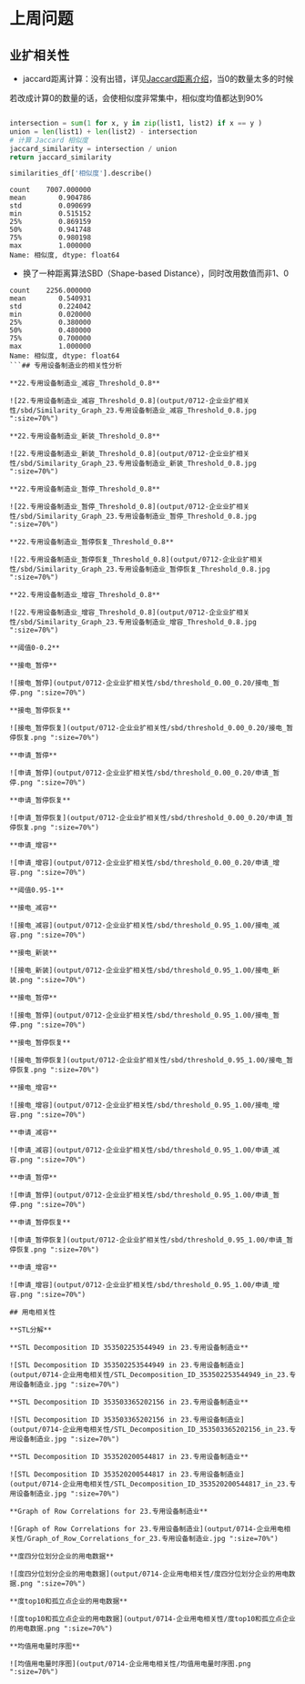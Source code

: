 # 上周问题

## 业扩相关性
- jaccard距离计算：没有出错，详见[Jaccard距离介绍](https://zhizhou-1.github.io/docs/#/Jaccard%E8%B7%9D%E7%A6%BB%E4%BB%8B%E7%BB%8D/Jaccard%E8%B7%9D%E7%A6%BB%E4%BB%8B%E7%BB%8D)，当0的数量太多的时候

若改成计算0的数量的话，会使相似度非常集中，相似度均值都达到90%

```python

intersection = sum(1 for x, y in zip(list1, list2) if x == y )
union = len(list1) + len(list2) - intersection
# 计算 Jaccard 相似度
jaccard_similarity = intersection / union
return jaccard_similarity

```

```python
similarities_df['相似度'].describe()
```

```
count    7007.000000
mean        0.904786
std         0.090699
min         0.515152
25%         0.869159
50%         0.941748
75%         0.980198
max         1.000000
Name: 相似度, dtype: float64
```


- 换了一种距离算法SBD（Shape-based Distance），同时改用数值而非1、0


```
count    2256.000000
mean        0.540931
std         0.224042
min         0.020000
25%         0.380000
50%         0.480000
75%         0.700000
max         1.000000
Name: 相似度, dtype: float64
```## 专用设备制造业的相关性分析

**22.专用设备制造业_减容_Threshold_0.8**

![22.专用设备制造业_减容_Threshold_0.8](output/0712-企业业扩相关性/sbd/Similarity_Graph_23.专用设备制造业_减容_Threshold_0.8.jpg ":size=70%")

**22.专用设备制造业_新装_Threshold_0.8**

![22.专用设备制造业_新装_Threshold_0.8](output/0712-企业业扩相关性/sbd/Similarity_Graph_23.专用设备制造业_新装_Threshold_0.8.jpg ":size=70%")

**22.专用设备制造业_暂停_Threshold_0.8**

![22.专用设备制造业_暂停_Threshold_0.8](output/0712-企业业扩相关性/sbd/Similarity_Graph_23.专用设备制造业_暂停_Threshold_0.8.jpg ":size=70%")

**22.专用设备制造业_暂停恢复_Threshold_0.8**

![22.专用设备制造业_暂停恢复_Threshold_0.8](output/0712-企业业扩相关性/sbd/Similarity_Graph_23.专用设备制造业_暂停恢复_Threshold_0.8.jpg ":size=70%")

**22.专用设备制造业_增容_Threshold_0.8**

![22.专用设备制造业_增容_Threshold_0.8](output/0712-企业业扩相关性/sbd/Similarity_Graph_23.专用设备制造业_增容_Threshold_0.8.jpg ":size=70%")

**阈值0-0.2**

**接电_暂停**

![接电_暂停](output/0712-企业业扩相关性/sbd/threshold_0.00_0.20/接电_暂停.png ":size=70%")

**接电_暂停恢复**

![接电_暂停恢复](output/0712-企业业扩相关性/sbd/threshold_0.00_0.20/接电_暂停恢复.png ":size=70%")

**申请_暂停**

![申请_暂停](output/0712-企业业扩相关性/sbd/threshold_0.00_0.20/申请_暂停.png ":size=70%")

**申请_暂停恢复**

![申请_暂停恢复](output/0712-企业业扩相关性/sbd/threshold_0.00_0.20/申请_暂停恢复.png ":size=70%")

**申请_增容**

![申请_增容](output/0712-企业业扩相关性/sbd/threshold_0.00_0.20/申请_增容.png ":size=70%")

**阈值0.95-1**

**接电_减容**

![接电_减容](output/0712-企业业扩相关性/sbd/threshold_0.95_1.00/接电_减容.png ":size=70%")

**接电_新装**

![接电_新装](output/0712-企业业扩相关性/sbd/threshold_0.95_1.00/接电_新装.png ":size=70%")

**接电_暂停**

![接电_暂停](output/0712-企业业扩相关性/sbd/threshold_0.95_1.00/接电_暂停.png ":size=70%")

**接电_暂停恢复**

![接电_暂停恢复](output/0712-企业业扩相关性/sbd/threshold_0.95_1.00/接电_暂停恢复.png ":size=70%")

**接电_增容**

![接电_增容](output/0712-企业业扩相关性/sbd/threshold_0.95_1.00/接电_增容.png ":size=70%")

**申请_减容**

![申请_减容](output/0712-企业业扩相关性/sbd/threshold_0.95_1.00/申请_减容.png ":size=70%")

**申请_暂停**

![申请_暂停](output/0712-企业业扩相关性/sbd/threshold_0.95_1.00/申请_暂停.png ":size=70%")

**申请_暂停恢复**

![申请_暂停恢复](output/0712-企业业扩相关性/sbd/threshold_0.95_1.00/申请_暂停恢复.png ":size=70%")

**申请_增容**

![申请_增容](output/0712-企业业扩相关性/sbd/threshold_0.95_1.00/申请_增容.png ":size=70%")

## 用电相关性

**STL分解**

**STL Decomposition ID 353502253544949 in 23.专用设备制造业**

![STL Decomposition ID 353502253544949 in 23.专用设备制造业](output/0714-企业用电相关性/STL_Decomposition_ID_353502253544949_in_23.专用设备制造业.jpg ":size=70%")

**STL Decomposition ID 353503365202156 in 23.专用设备制造业**

![STL Decomposition ID 353503365202156 in 23.专用设备制造业](output/0714-企业用电相关性/STL_Decomposition_ID_353503365202156_in_23.专用设备制造业.jpg ":size=70%")

**STL Decomposition ID 353520200544817 in 23.专用设备制造业**

![STL Decomposition ID 353520200544817 in 23.专用设备制造业](output/0714-企业用电相关性/STL_Decomposition_ID_353520200544817_in_23.专用设备制造业.jpg ":size=70%")

**Graph of Row Correlations for 23.专用设备制造业**

![Graph of Row Correlations for 23.专用设备制造业](output/0714-企业用电相关性/Graph_of_Row_Correlations_for_23.专用设备制造业.jpg ":size=70%")

**度四分位划分企业的用电数据**

![度四分位划分企业的用电数据](output/0714-企业用电相关性/度四分位划分企业的用电数据.png ":size=70%")

**度top10和孤立点企业的用电数据**

![度top10和孤立点企业的用电数据](output/0714-企业用电相关性/度top10和孤立点企业的用电数据.png ":size=70%")

**均值用电量时序图**

![均值用电量时序图](output/0714-企业用电相关性/均值用电量时序图.png ":size=70%")


